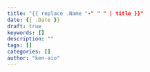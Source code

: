 ```yaml
---
title: "{{ replace .Name "-" " " | title }}"
date: {{ .Date }}
draft: true
keywords: []
description: ""
tags: []
categories: []
author: "ken-aio"
---
```


